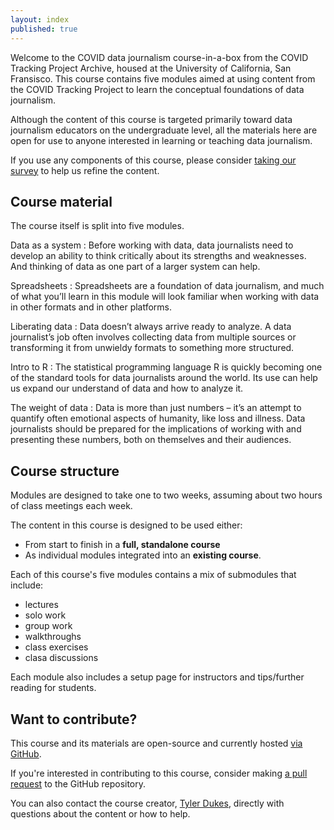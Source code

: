 ```yaml
---
layout: index
published: true
---
```


Welcome to the COVID data journalism course-in-a-box from the COVID Tracking Project Archive, housed at the University of California, San Fransisco. This course contains five modules aimed at using content from the COVID Tracking Project to learn the conceptual foundations of data journalism.

Although the content of this course is targeted primarily toward data journalism educators on the undergraduate level, all the materials here are open for use to anyone interested in learning or teaching data journalism.

If you use any components of this course, please consider [taking our survey](https://ucsf.co1.qualtrics.com/jfe/form/SV_2mWh1W6AWqApLo2) to help us refine the content.

## Course material

The course itself is split into five modules.

Data as a system
: Before working with data, data journalists need to develop an ability to think critically about its strengths and weaknesses. And thinking of data as one part of a larger system can help.

Spreadsheets
: Spreadsheets are a foundation of data journalism, and much of what you’ll learn in this module will look familiar when working with data in other formats and in other platforms.

Liberating data
: Data doesn’t always arrive ready to analyze. A data journalist’s job often involves collecting data from multiple sources or transforming it from unwieldy formats to something more structured.

Intro to R
: The statistical programming language R is quickly becoming one of the standard tools for data journalists around the world. Its use can help us expand our understand of data and how to analyze it.

The weight of data
: Data is more than just numbers – it’s an attempt to quantify often emotional aspects of humanity, like loss and illness. Data journalists should be prepared for the implications of working with and presenting these numbers, both on themselves and their audiences.

## Course structure

Modules are designed to take one to two weeks, assuming about two hours of class meetings each week.

The content in this course is designed to be used either:
* From start to finish in a **full, standalone course** 
* As individual modules integrated into an **existing course**.

Each of this course's five modules contains a mix of submodules that include:
* lectures
* solo work
* group work
* walkthroughs
* class exercises
* clasa discussions

Each module also includes a setup page for instructors and tips/further reading for students.

## Want to contribute?

This course and its materials are open-source and currently hosted [via GitHub](https://github.com/ctp-archive/data-journalism).

If you're interested in contributing to this course, consider making [a pull request](https://github.com/ctp-archive/data-journalism/pulls) to the GitHub repository.

You can also contact the course creator, [Tyler Dukes](mailto::tyler.dukes@gmail.com), directly with questions about the content or how to help.
